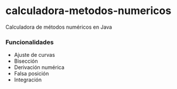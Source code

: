 # calculadora-metodos-numericos
Calculadora de métodos numéricos en Java

### Funcionalidades

- Ajuste de curvas
- Bisección
- Derivación numérica
- Falsa posición
- Integración
